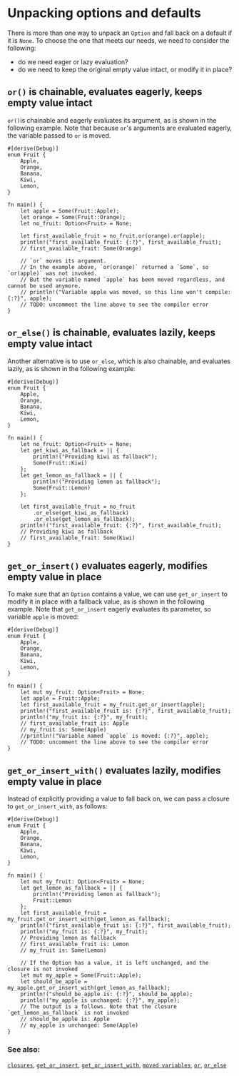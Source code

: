 # Unpacking options and defaults

There is more than one way to unpack an `Option` and fall back on a default if
it is `None`. To choose the one that meets our needs, we need to consider the
following:

- do we need eager or lazy evaluation?
- do we need to keep the original empty value intact, or modify it in place?

## `or()` is chainable, evaluates eagerly, keeps empty value intact

`or()`is chainable and eagerly evaluates its argument, as is shown in the
following example. Note that because `or`'s arguments are evaluated eagerly, the
variable passed to `or` is moved.

```rust,editable
#[derive(Debug)]
enum Fruit {
    Apple,
    Orange,
    Banana,
    Kiwi,
    Lemon,
}

fn main() {
    let apple = Some(Fruit::Apple);
    let orange = Some(Fruit::Orange);
    let no_fruit: Option<Fruit> = None;

    let first_available_fruit = no_fruit.or(orange).or(apple);
    println!("first_available_fruit: {:?}", first_available_fruit);
    // first_available_fruit: Some(Orange)

    // `or` moves its argument.
    // In the example above, `or(orange)` returned a `Some`, so `or(apple)` was not invoked.
    // But the variable named `apple` has been moved regardless, and cannot be used anymore.
    // println!("Variable apple was moved, so this line won't compile: {:?}", apple);
    // TODO: uncomment the line above to see the compiler error
}
```

## `or_else()` is chainable, evaluates lazily, keeps empty value intact

Another alternative is to use `or_else`, which is also chainable, and evaluates
lazily, as is shown in the following example:

```rust,editable
#[derive(Debug)]
enum Fruit {
    Apple,
    Orange,
    Banana,
    Kiwi,
    Lemon,
}

fn main() {
    let no_fruit: Option<Fruit> = None;
    let get_kiwi_as_fallback = || {
        println!("Providing kiwi as fallback");
        Some(Fruit::Kiwi)
    };
    let get_lemon_as_fallback = || {
        println!("Providing lemon as fallback");
        Some(Fruit::Lemon)
    };

    let first_available_fruit = no_fruit
        .or_else(get_kiwi_as_fallback)
        .or_else(get_lemon_as_fallback);
    println!("first_available_fruit: {:?}", first_available_fruit);
    // Providing kiwi as fallback
    // first_available_fruit: Some(Kiwi)
}
```

## `get_or_insert()` evaluates eagerly, modifies empty value in place

To make sure that an `Option` contains a value, we can use `get_or_insert` to
modify it in place with a fallback value, as is shown in the following example.
Note that `get_or_insert` eagerly evaluates its parameter, so variable `apple`
is moved:

```rust,editable
#[derive(Debug)]
enum Fruit {
    Apple,
    Orange,
    Banana,
    Kiwi,
    Lemon,
}

fn main() {
    let mut my_fruit: Option<Fruit> = None;
    let apple = Fruit::Apple;
    let first_available_fruit = my_fruit.get_or_insert(apple);
    println!("first_available_fruit is: {:?}", first_available_fruit);
    println!("my_fruit is: {:?}", my_fruit);
    // first_available_fruit is: Apple
    // my_fruit is: Some(Apple)
    //println!("Variable named `apple` is moved: {:?}", apple);
    // TODO: uncomment the line above to see the compiler error
}
```

## `get_or_insert_with()` evaluates lazily, modifies empty value in place

Instead of explicitly providing a value to fall back on, we can pass a closure
to `get_or_insert_with`, as follows:

```rust,editable
#[derive(Debug)]
enum Fruit {
    Apple,
    Orange,
    Banana,
    Kiwi,
    Lemon,
}

fn main() {
    let mut my_fruit: Option<Fruit> = None;
    let get_lemon_as_fallback = || {
        println!("Providing lemon as fallback");
        Fruit::Lemon
    };
    let first_available_fruit = my_fruit.get_or_insert_with(get_lemon_as_fallback);
    println!("first_available_fruit is: {:?}", first_available_fruit);
    println!("my_fruit is: {:?}", my_fruit);
    // Providing lemon as fallback
    // first_available_fruit is: Lemon
    // my_fruit is: Some(Lemon)

    // If the Option has a value, it is left unchanged, and the closure is not invoked
    let mut my_apple = Some(Fruit::Apple);
    let should_be_apple = my_apple.get_or_insert_with(get_lemon_as_fallback);
    println!("should_be_apple is: {:?}", should_be_apple);
    println!("my_apple is unchanged: {:?}", my_apple);
    // The output is a follows. Note that the closure `get_lemon_as_fallback` is not invoked
    // should_be_apple is: Apple
    // my_apple is unchanged: Some(Apple)
}
```

### See also:

[`closures`][closures], [`get_or_insert`][get_or_insert],
[`get_or_insert_with`][get_or_insert_with], [`moved variables`][moved],
[`or`][or], [`or_else`][or_else]

[closures]: https://doc.rust-lang.org/book/ch13-01-closures.html
[get_or_insert]: https://doc.rust-lang.org/core/option/enum.Option.html#method.get_or_insert
[get_or_insert_with]: https://doc.rust-lang.org/core/option/enum.Option.html#method.get_or_insert_with
[moved]: https://doc.rust-lang.org/book/ch04-02-references-and-borrowing.html
[or]: https://doc.rust-lang.org/core/option/enum.Option.html#method.or
[or_else]: https://doc.rust-lang.org/core/option/enum.Option.html#method.or_else
